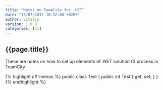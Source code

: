 ```yaml
---
title: "Notes on TeamCity for .NET"
date: "13/07/2017 10:32:00 +0200"
author: vitaliy
version: 1.0.0
categories: [ci]
---
```

## {{page.title}}
These are notes on how to set up elements of .NET solution CI process in TeamCity

{% highlight c# linenos %}
public class Test 
{
    public int Test { get; set; }
}
{% endhighlight %}